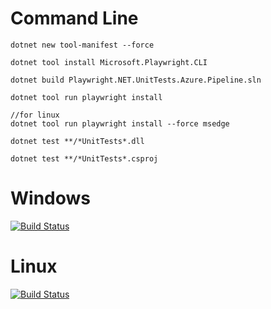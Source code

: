 # Command Line
```shell
dotnet new tool-manifest --force

dotnet tool install Microsoft.Playwright.CLI

dotnet build Playwright.NET.UnitTests.Azure.Pipeline.sln

dotnet tool run playwright install

//for linux
dotnet tool run playwright install --force msedge

dotnet test **/*UnitTests*.dll

dotnet test **/*UnitTests*.csproj
```



# Windows
[![Build Status](https://microshaoft.visualstudio.com/AzurePipelines/_apis/build/status/AwesomeYuer.Playwright.NET.UnitTests.Azure.Pipeline-Windows?branchName=master)](https://microshaoft.visualstudio.com/AzurePipelines/_build/latest?definitionId=43&branchName=master)

# Linux
[![Build Status](https://microshaoft.visualstudio.com/AzurePipelines/_apis/build/status/AwesomeYuer.Playwright.NET.UnitTests.Azure.Pipeline-Linux?branchName=master)](https://microshaoft.visualstudio.com/AzurePipelines/_build/latest?definitionId=42&branchName=master)